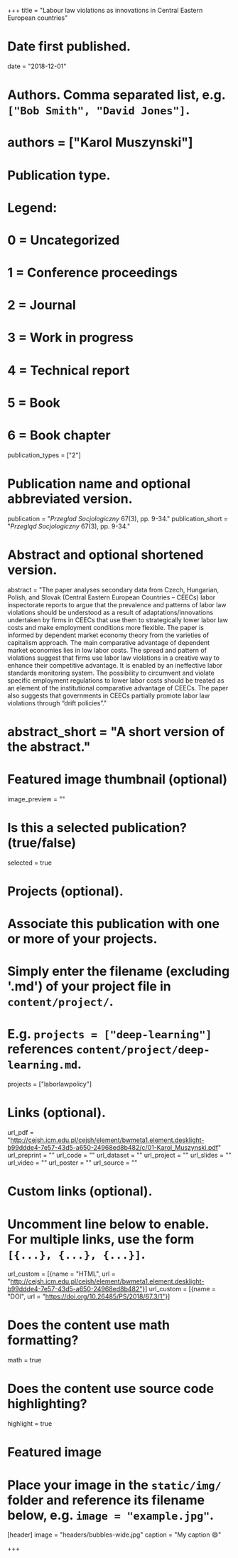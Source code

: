 +++
title = "Labour law violations as innovations in Central Eastern European countries"

# Date first published.
date = "2018-12-01"

# Authors. Comma separated list, e.g. `["Bob Smith", "David Jones"]`.
# authors = ["Karol Muszynski"]

# Publication type.
# Legend:
# 0 = Uncategorized
# 1 = Conference proceedings
# 2 = Journal
# 3 = Work in progress
# 4 = Technical report
# 5 = Book
# 6 = Book chapter
publication_types = ["2"]

# Publication name and optional abbreviated version.
publication = "*Przeglad Socjologiczny* 67(3), pp. 9-34."
publication_short = "*Przegląd Socjologiczny* 67(3), pp. 9-34."

# Abstract and optional shortened version.
abstract = "The paper analyses secondary data from Czech, Hungarian, Polish, and Slovak (Central Eastern European Countries – CEECs) labor inspectorate reports to argue that the prevalence and patterns of labor law violations should be understood as a result of adaptations/innovations undertaken by firms in CEECs that use them to strategically lower labor law costs and make employment conditions more flexible. The paper is informed by dependent market economy theory from the varieties of capitalism approach. The main comparative advantage of dependent market economies lies in low labor costs. The spread and pattern of violations suggest that firms use labor law violations in a creative way to enhance their competitive advantage. It is enabled by an ineffective labor standards monitoring system. The possibility to circumvent and violate specific employment regulations to lower labor costs should be treated as an element of the institutional comparative advantage of CEECs. The paper also suggests that governments in CEECs partially promote labor law violations through “drift policies”."
# abstract_short = "A short version of the abstract."

# Featured image thumbnail (optional)
image_preview = ""

# Is this a selected publication? (true/false)
selected = true

# Projects (optional).
#   Associate this publication with one or more of your projects.
#   Simply enter the filename (excluding '.md') of your project file in `content/project/`.
#   E.g. `projects = ["deep-learning"]` references `content/project/deep-learning.md`.
projects = ["laborlawpolicy"]

# Links (optional).
url_pdf = "http://cejsh.icm.edu.pl/cejsh/element/bwmeta1.element.desklight-b99ddde4-7e57-43d5-a650-24968ed8b482/c/01-Karol_Muszynski.pdf"
url_preprint = ""
url_code = ""
url_dataset = ""
url_project = ""
url_slides = ""
url_video = ""
url_poster = ""
url_source = ""

# Custom links (optional).
#   Uncomment line below to enable. For multiple links, use the form `[{...}, {...}, {...}]`.
url_custom = [{name = "HTML", url = "http://cejsh.icm.edu.pl/cejsh/element/bwmeta1.element.desklight-b99ddde4-7e57-43d5-a650-24968ed8b482"}]
url_custom = [{name = "DOI", url = "https://doi.org/10.26485/PS/2018/67.3/1"}]

# Does the content use math formatting?
math = true

# Does the content use source code highlighting?
highlight = true

# Featured image
# Place your image in the `static/img/` folder and reference its filename below, e.g. `image = "example.jpg"`.
[header]
image = "headers/bubbles-wide.jpg"
caption = "My caption 😄"

+++

